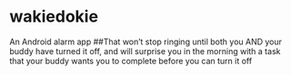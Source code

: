 # wakiedokie
An Android alarm app
##That won’t stop ringing until both you AND your buddy have turned it off, 
and will surprise you in the morning with a task that your buddy wants you to complete before you can turn it off
